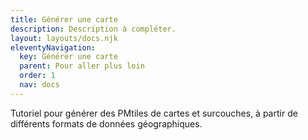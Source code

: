 ```yaml
---
title: Générer une carte
description: Description à compléter.
layout: layouts/docs.njk
eleventyNavigation:
  key: Générer une carte
  parent: Pour aller plus loin
  order: 1
  nav: docs
---
```


Tutoriel pour générer des PMtiles de cartes et surcouches, à partir de différents formats de données géographiques.

